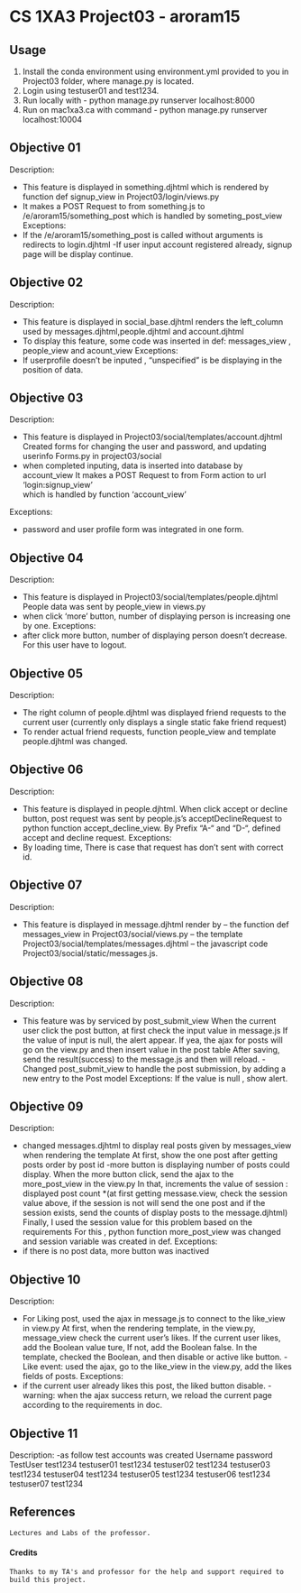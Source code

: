 # CS 1XA3 Project03 - aroram15

## Usage
1. Install the conda environment using environment.yml provided to you in Project03 folder, where manage.py is located.
2. Login using testuser01 and test1234.
3. Run locally with - python manage.py runserver localhost:8000
4. Run on mac1xa3.ca with command - python manage.py runserver localhost:10004
  
  
## Objective 01
Description:
- This feature is displayed in something.djhtml which is rendered by
function def signup_view in Project03/login/views.py
- It makes a POST Request to from something.js to /e/aroram15/something_post
which is handled by someting_post_view
Exceptions:
- If the /e/aroram15/something_post is called without arguments is redirects
to login.djhtml
-If user input account registered already, signup page will be display continue.

## Objective 02
Description:
- This feature is displayed in social_base.djhtml renders the left_column used by messages.djhtml,people.djhtml and account.djhtml
- To display this feature, some code was inserted in def: messages_view , people_view and acount_view
Exceptions:
- If userprofile doesn’t be inputed , “unspecified” is be displaying in the position of data.

## Objective 03
Description:
- This feature is displayed in Project03/social/templates/account.djhtml 
Created forms for changing the user and password, and updating userinfo
Forms.py in project03/social
- when completed inputing, data is inserted into database by account_view
It makes a POST Request to from Form action to url ‘login:signup_view’	
which is handled by function ‘account_view’

Exceptions:
- password and user profile form was integrated in one form.

## Objective 04
Description:
- This feature is displayed in Project03/social/templates/people.djhtml
	People data was sent by people_view in views.py
- when click ‘more’ button, number of displaying person is increasing one by one.
Exceptions:
- after click more button, number of displaying person doesn’t decrease.
	For this user have to logout.

## Objective 05
Description:
- The right column of people.djhtml was displayed friend requests to the current user (currently only displays a single static fake friend request)
- To render actual friend requests, function people_view and template people.djhtml was changed.

## Objective 06
Description:
- This feature is displayed in people.djhtml.
When click accept or decline button, post request was sent by people.js’s acceptDeclineRequest to python function accept_decline_view.
By Prefix “A-“ and “D-“, defined accept and decline request.
Exceptions:
- By loading time, There is case that request has don’t sent with correct id.

## Objective 07
Description:
- This feature is displayed in message.djhtml render by 
– the function def messages_view in Project03/social/views.py 
– the template Project03/social/templates/messages.djhtml 
– the javascript code Project03/social/static/messages.js.

## Objective 08
Description:
- This feature was by serviced by post_submit_view
When the current user click the post button, at first check the input value in message.js
If the value of input is null, the alert appear.
If yea, the ajax for posts will go on the view.py and then insert value in the post table
After saving, send the result(success) to the message.js and then will reload.
-Changed post_submit_view to handle the post submission, by adding a new entry to the Post model
Exceptions:
If the value is null , show alert.

## Objective 09
Description:
- changed messages.djhtml to display real posts given by messages_view when rendering the template
At first, show the one post after getting posts order by post id
-more button is displaying number of posts could display.
When the more button click, send the ajax to the more_post_view in the view.py
In that, increments the value of session : displayed post count
      *(at first getting messase.view, check the session value above, if the session is not will send the one post and if the session exists, send the counts of display posts to the message.djhtml)
Finally, I used the session value for this problem based on the requirements
For this , python function more_post_view was changed and session variable was created in def.
Exceptions:
- if there is no post data, more button was inactived

## Objective 10
Description:
- For Liking post, used the ajax in message.js to connect to the like_view in view.py
 At first, when the rendering template, in the view.py, message_view check the current user’s likes. 
If the current user likes, add the Boolean value ture, If not, add the Boolean false.
In the template, checked the Boolean, and then disable or active like button.
-Like event: used the ajax, go to the like_view in the view.py, add  the likes fields of posts.
Exceptions:
- if the current user already likes this post, the liked button disable.
-warning: when the ajax success return, we reload the current page according to the requirements in doc.

## Objective 11
Description:
-as follow test accounts was created
Username password
TestUser test1234
testuser01 test1234
testuser02 test1234
testuser03 test1234
testuser04 test1234
testuser05 test1234
testuser06 test1234
testuser07 test1234

                
## References
    Lectures and Labs of the professor.
      
#### Credits
    Thanks to my TA's and professor for the help and support required to build this project.


